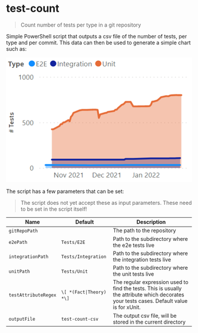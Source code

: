 # test-count

> Count number of tests per type in a git repository

Simple PowerShell script that outputs a csv file of the number of tests, per
type and per commit. This data can then be used to generate a simple chart such
as:

![Test Count Chart](chart.png)

The script has a few parameters that can be set:

> The script does not yet accept these as input parameters. These need to be set
in the script itself!

| Name | Default | Description |
| --- | --- | --- |
| `gitRepoPath` | | The path to the repository |
| `e2ePath` | `Tests/E2E` | Path to the subdirectory where the e2e tests live |
| `integrationPath` | `Tests/Integration` | Path to the subdirectory where the integration tests live |
| `unitPath` | `Tests/Unit` | Path to the subdirectory where the unit tests live |
| `testAttributeRegex` | `\[ *(Fact\|Theory) *\]` | The regular expression used to find the tests. This is usually the attribute which decorates your tests cases. Default value is for xUnit. |
| `outputFile` | `test-count-csv` | The output csv file, will be stored in the current directory |
